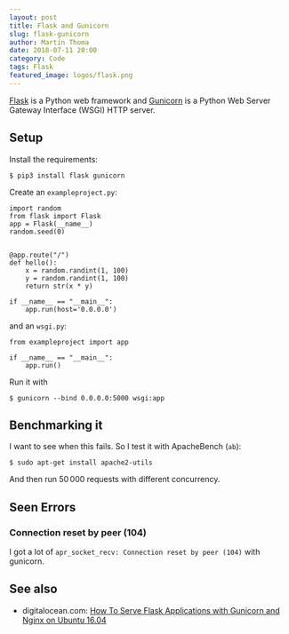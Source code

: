 ```yaml
---
layout: post
title: Flask and Gunicorn
slug: flask-gunicorn
author: Martin Thoma
date: 2018-07-11 20:00
category: Code
tags: Flask
featured_image: logos/flask.png
---
```

[Flask](https://en.wikipedia.org/wiki/Flask_(web_framework)) is a Python
web framework and [Gunicorn](https://en.wikipedia.org/wiki/Gunicorn)
is a Python Web Server Gateway Interface (WSGI) HTTP server.


## Setup

Install the requirements:

```
$ pip3 install flask gunicorn
```

Create an `exampleproject.py`:

```
import random
from flask import Flask
app = Flask(__name__)
random.seed(0)


@app.route("/")
def hello():
    x = random.randint(1, 100)
    y = random.randint(1, 100)
    return str(x * y)

if __name__ == "__main__":
    app.run(host='0.0.0.0')

```

and an `wsgi.py`:

```
from exampleproject import app

if __name__ == "__main__":
    app.run()

```

Run it with

```
$ gunicorn --bind 0.0.0.0:5000 wsgi:app
```


## Benchmarking it

I want to see when this fails. So I test it with ApacheBench (`ab`):

```
$ sudo apt-get install apache2-utils
```

And then run 50&thinsp;000 requests with different concurrency.


## Seen Errors

### Connection reset by peer (104)

I got a lot of `apr_socket_recv: Connection reset by peer (104)` with
gunicorn.


## See also

* digitalocean.com: [How To Serve Flask Applications with Gunicorn and Nginx on Ubuntu 16.04](https://www.digitalocean.com/community/tutorials/how-to-serve-flask-applications-with-gunicorn-and-nginx-on-ubuntu-16-04)


<!--
https://engineering.gosquared.com/optimising-nginx-node-js-and-networking-for-heavy-workloads
https://blog.kgriffs.com/2012/12/12/gevent-vs-tornado-benchmarks.html
http://flask.pocoo.org/docs/1.0/deploying/wsgi-standalone/
https://www.digitalocean.com/community/tutorials/how-to-serve-flask-applications-with-gunicorn-and-nginx-on-ubuntu-16-04
https://medium.com/ymedialabs-innovation/deploy-flask-app-with-nginx-using-gunicorn-and-supervisor-d7a93aa07c18
-->